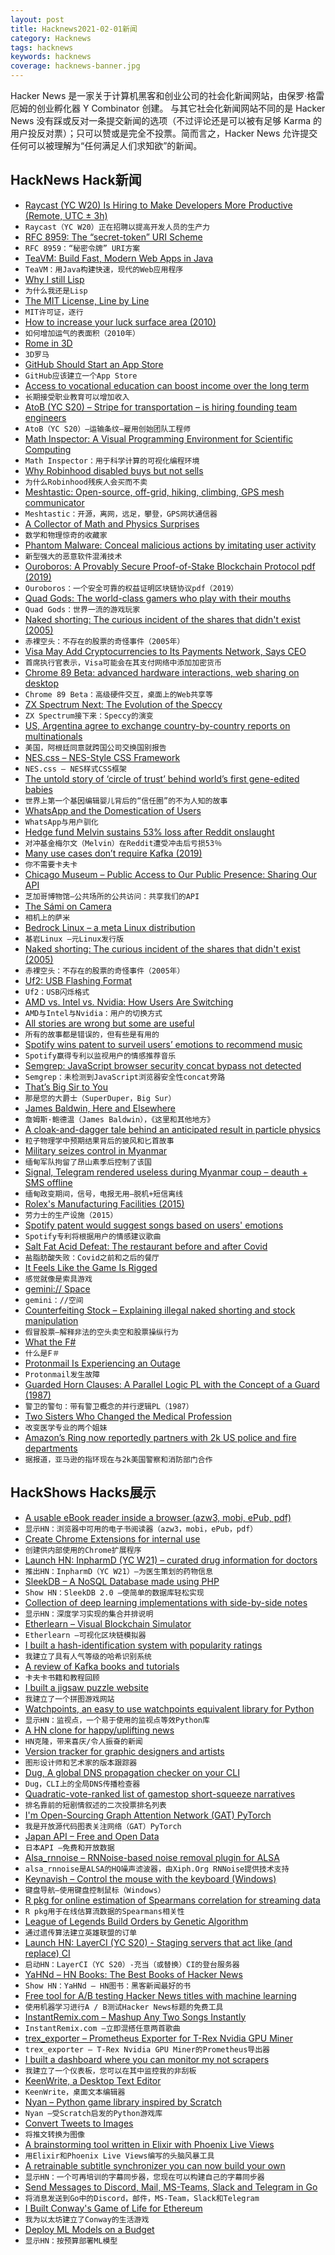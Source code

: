 ```yaml
---
layout: post
title: Hacknews2021-02-01新闻
category: Hacknews
tags: hacknews
keywords: hacknews
coverage: hacknews-banner.jpg
---
```


Hacker News 是一家关于计算机黑客和创业公司的社会化新闻网站，由保罗·格雷厄姆的创业孵化器 Y Combinator 创建。
与其它社会化新闻网站不同的是 Hacker News 没有踩或反对一条提交新闻的选项（不过评论还是可以被有足够 Karma 的用户投反对票）；只可以赞或是完全不投票。简而言之，Hacker News 允许提交任何可以被理解为“任何满足人们求知欲”的新闻。

## HackNews Hack新闻


- [Raycast (YC W20) Is Hiring to Make Developers More Productive (Remote, UTC ± 3h)](https://raycast.com/jobs)
- `Raycast（YC W20）正在招聘以提高开发人员的生产力`
- [RFC 8959: The “secret-token” URI Scheme](https://www.rfc-editor.org/rfc/rfc8959.txt)
- `RFC 8959：“秘密令牌” URI方案`
- [TeaVM: Build Fast, Modern Web Apps in Java](http://teavm.org/)
- `TeaVM：用Java构建快速，现代的Web应用程序`
- [Why I still Lisp](https://mendhekar.medium.com/why-i-still-lisp-and-you-should-too-18a2ae36bd8)
- `为什么我还是Lisp`
- [The MIT License, Line by Line](https://writing.kemitchell.com/2016/09/21/MIT-License-Line-by-Line.html)
- `MIT许可证，逐行`
- [How to increase your luck surface area (2010)](https://www.codusoperandi.com/posts/increasing-your-luck-surface-area)
- `如何增加运气的表面积（2010年）`
- [Rome in 3D](https://relivehistoryin3d.com/projects/rome-in-3d/)
- `3D罗马`
- [GitHub Should Start an App Store](https://www.ankshilp.com/time_for_github_app_store/)
- `GitHub应该建立一个App Store`
- [Access to vocational education can boost income over the long term](https://voxeu.org/article/access-vocational-education-can-boost-income-over-long-term)
- `长期接受职业教育可以增加收入`
- [AtoB (YC S20) – Stripe for transportation – is hiring founding team engineers](https://www.notion.so/Founding-Team-Engineers-AtoB-1db448bd0b8c482db48857f04c7244cf)
- `AtoB（YC S20）–运输条纹–雇用创始团队工程师`
- [Math Inspector: A Visual Programming Environment for Scientific Computing](https://mathinspector.com/)
- `Math Inspector：用于科学计算的可视化编程环境`
- [Why Robinhood disabled buys but not sells](https://stu2b50.dev/posts/why-robinhood-d3580b)
- `为什么Robinhood残疾人会买而不卖`
- [Meshtastic: Open-source, off-grid, hiking, climbing, GPS mesh communicator](https://meshtastic.letstalkthis.com/)
- `Meshtastic：开源，离网，远足，攀登，GPS网状通信器`
- [A Collector of Math and Physics Surprises](https://www.quantamagazine.org/tadashi-tokieda-collects-math-and-physics-surprises-20181127/)
- `数学和物理惊奇的收藏家`
- [Phantom Malware: Conceal malicious actions  by imitating user activity](https://ieeexplore.ieee.org/stamp/stamp.jsp?tp=&arnumber=9186656#8866)
- `新型强大的恶意软件混淆技术`
- [Ouroboros: A Provably Secure Proof-of-Stake Blockchain Protocol pdf (2019)](https://eprint.iacr.org/2016/889.pdf)
- `Ouroboros：一个安全可靠的权益证明区块链协议pdf（2019）`
- [Quad Gods: The world-class gamers who play with their mouths](https://www.bbc.com/news/stories-55811621)
- `Quad Gods：世界一流的游戏玩家`
- [Naked shorting: The curious incident of the shares that didn't exist (2005)](https://web.archive.org/web/20160215135645/https://www.euromoney.com/Article/1001047/Naked-shorting-The-curious-incident-of-the-shares-that-didnt-.html)
- `赤裸空头：不存在的股票的奇怪事件（2005年）`
- [Visa May Add Cryptocurrencies to Its Payments Network, Says CEO](https://www.coindesk.com/visa-may-add-cryptocurrencies-to-its-payments-network-says-ceo)
- `首席执行官表示，Visa可能会在其支付网络中添加加密货币`
- [Chrome 89 Beta: advanced hardware interactions, web sharing on desktop](https://blog.chromium.org/2021/01/chrome-89-beta-advanced-hardware.html)
- `Chrome 89 Beta：高级硬件交互，桌面上的Web共享等`
- [ZX Spectrum Next: The Evolution of the Speccy](https://www.specnext.com/about/)
- `ZX Spectrum接下来：Speccy的演变`
- [US, Argentina agree to exchange country-by-country reports on multinationals](https://mnetax.com/us-argentina-agree-to-exchange-country-by-country-reports-of-large-multinational-42276)
- `美国，阿根廷同意就跨国公司交换国别报告`
- [NES.css – NES-Style CSS Framework](https://nostalgic-css.github.io/NES.css/)
- `NES.css – NES样式CSS框架`
- [The untold story of ‘circle of trust’ behind world’s first gene-edited babies](https://www.sciencemag.org/news/2019/08/untold-story-circle-trust-behind-world-s-first-gene-edited-babies)
- `世界上第一个基因编辑婴儿背后的“信任圈”的不为人知的故事`
- [WhatsApp and the Domestication of Users](https://seirdy.one/2021/01/27/whatsapp-and-the-domestication-of-users.html)
- `WhatsApp与用户驯化`
- [Hedge fund Melvin sustains 53% loss after Reddit onslaught](https://arstechnica.com/gadgets/2021/01/hedge-fund-melvin-sustains-53-loss-after-reddit-onslaught/)
- `对冲基金梅尔文（Melvin）在Reddit遭受冲击后亏损53％`
- [Many use cases don’t require Kafka (2019)](https://vicki.substack.com/p/you-dont-need-kafka)
- `你不需要卡夫卡`
- [Chicago Museum – Public Access to Our Public Presence: Sharing Our API](https://www.artic.edu/articles/902/public-access-to-our-public-presence-sharing-our-api)
- `芝加哥博物馆–公共场所的公共访问：共享我们的API`
- [The Sámi on Camera](https://www.historytoday.com/miscellanies/sami-camera)
- `相机上的萨米`
- [Bedrock Linux – a meta Linux distribution](https://bedrocklinux.org/)
- `基岩Linux –元Linux发行版`
- [Naked shorting: The curious incident of the shares that didn't exist (2005)](https://www.euromoney.com/article/b1320xkhl0443w/naked-shorting-the-curious-incident-of-the-shares-that-didnt-exist)
- `赤裸空头：不存在的股票的奇怪事件（2005年）`
- [Uf2: USB Flashing Format](https://github.com/microsoft/uf2)
- `Uf2：USB闪烁格式`
- [AMD vs. Intel vs. Nvidia: How Users Are Switching](https://boilingsteam.com/amd-vs-nvidia-are-linux-gamers-switching-yet/)
- `AMD与Intel与Nvidia：用户的切换方式`
- [All stories are wrong but some are useful](https://neilkakkar.com/story-of-stories.html)
- `所有的故事都是错误的，但有些是有用的`
- [Spotify wins patent to surveil users’ emotions to recommend music](https://www.thesanfranciscotelegraph.com/technology/3678/in-spotify-music-listens-to-you-streaming-platform-wins-patent-to-surveil-users-emotions-to-recommend-music/)
- `Spotify赢得专利以监视用户的情感推荐音乐`
- [Semgrep: JavaScript browser security concat bypass not detected](https://github.com/returntocorp/semgrep/issues/2409)
- `Semgrep：未检测到JavaScript浏览器安全性concat旁路`
- [That’s Big Sir to You](https://www.shirtpocket.com/blog/index.php/shadedgrey/thats_big_sir_to_you/)
- `那是您的大爵士（SuperDuper，Big Sur）`
- [James Baldwin, Here and Elsewhere](https://www.publicbooks.org/james-baldwin-here-and-elsewhere/)
- `詹姆斯·鲍德温（James Baldwin），《这里和其他地方》`
- [A cloak-and-dagger tale behind an anticipated result in particle physics](https://www.sciencemag.org/news/2021/01/cloak-and-dagger-tale-behind-year-s-most-anticipated-result-particle-physics)
- `粒子物理学中预期结果背后的披风和匕首故事`
- [Military seizes control in Myanmar](https://www.bbc.com/news/world-asia-55882489)
- `缅甸军队拘留了昂山素季后控制了该国`
- [Signal, Telegram rendered useless during Myanmar coup – deauth + SMS offline](https://twitter.com/the_ayeminthant/status/1356064981712691200)
- `缅甸政变期间，信号，电报无用–脱机+短信离线`
- [Rolex's Manufacturing Facilities (2015)](https://www.hodinkee.com/articles/inside-rolex)
- `劳力士的生产设施（2015）`
- [Spotify patent would suggest songs based on users' emotions](https://www.bbc.com/news/entertainment-arts-55839655)
- `Spotify专利将根据用户的情感建议歌曲`
- [Salt Fat Acid Defeat: The restaurant before and after Covid](https://nplusonemag.com/online-only/online-only/salt-fat-acid-defeat/)
- `盐脂肪酸失败：Covid之前和之后的餐厅`
- [It Feels Like the Game Is Rigged](https://theirrelevantinvestor.com/2021/02/01/it-feels-like-the-game-is-rigged/)
- `感觉就像是索具游戏`
- [gemini:// Space](https://spwhitton.name//blog/entry/geminispace/)
- `gemini：//空间`
- [Counterfeiting Stock – Explaining illegal naked shorting and stock manipulation](http://counterfeitingstock.com/CS2.0/CounterfeitingStock.html)
- `假冒股票–解释非法的空头卖空和股票操纵行为`
- [What the F#](https://onurgumus.github.io/2021/01/31/What-the-F.html)
- `什么是F＃`
- [Protonmail Is Experiencing an Outage](https://protonstatus.com/)
- `Protonmail发生故障`
- [Guarded Horn Clauses: A Parallel Logic PL with the Concept of a Guard (1987)](https://citeseerx.ist.psu.edu/viewdoc/summary?doi=10.1.1.25.2460)
- `警卫的警句：带有警卫概念的并行逻辑PL（1987）`
- [Two Sisters Who Changed the Medical Profession](https://www.nytimes.com/2021/01/20/books/review-doctors-blackwell-women-medicine-janice-nimura.html)
- `改变医学专业的两个姐妹`
- [Amazon’s Ring now reportedly partners with 2k US police and fire departments](https://www.theverge.com/2021/1/31/22258856/amazon-ring-partners-police-fire-security-privacy-cameras)
- `据报道，亚马逊的指环现在与2k美国警察和消防部门合作`


## HackShows Hacks展示

- [ A usable eBook reader inside a browser (azw3, mobi, ePub, pdf)](https://www.loudreader.com)
- `显示HN：浏览器中可用的电子书阅读器（azw3，mobi，ePub，pdf）`
- [ Create Chrome Extensions for internal use](https://extension.dev)
- `创建供内部使用的Chrome扩展程序`
- [Launch HN: InpharmD (YC W21) – curated drug information for doctors](item?id=25957775)
- `推出HN：InpharmD（YC W21）–为医生策划的药物信息`
- [ SleekDB – A NoSQL Database made using PHP](https://sleekdb.github.io/)
- `Show HN：SleekDB 2.0 –使简单的数据库轻松实现`
- [ Collection of deep learning implementations with side-by-side notes](https://nn.labml.ai)
- `显示HN：深度学习实现的集合并排说明`
- [ Etherlearn – Visual Blockchain Simulator](https://etherlearn.cryptizens.io)
- `Etherlearn –可视化区块链模拟器`
- [ I built a hash-identification system with popularity ratings](https://github.com/HashPals/Name-That-Hash)
- `我建立了具有人气等级的哈希识别系统`
- [ A review of Kafka books and tutorials](https://stambros.medium.com/the-ultimate-knowledge-trove-2bed285dc23e)
- `卡夫卡书籍和教程回顾`
- [ I built a jigsaw puzzle website](https://puzzlepanda.com)
- `我建立了一个拼图游戏网站`
- [ Watchpoints, an easy to use watchpoints equivalent library for Python](https://github.com/gaogaotiantian/watchpoints)
- `显示HN：监视点，一个易于使用的监视点等效Python库`
- [ A HN clone for happy/uplifting news](https://www.happinews.co/)
- `HN克隆，带来喜庆/令人振奋的新闻`
- [ Version tracker for graphic designers and artists](https://www.snowtrack.io/)
- `图形设计师和艺术家的版本跟踪器`
- [ Dug, A global DNS propagation checker on your CLI](http://github.com/unfrl/dug/)
- `Dug，CLI上的全局DNS传播检查器`
- [ Quadratic-vote-ranked list of gamestop short-squeeze narratives](https://knovigator.com/quest/gamestop-wallstreetbets-GME-robinhood-narratives-4o62ex4g)
- `排名靠前的短剧情叙述的二次投票排名列表`
- [ I'm Open-Sourcing Graph Attention Network (GAT) PyTorch](https://github.com/gordicaleksa/pytorch-GAT)
- `我是开放源代码图表关注网络（GAT）PyTorch`
- [ Japan API – Free and Open Data](https://japan-api.github.io/docs/)
- `日本API –免费和开放数据`
- [ Alsa_rnnoise – RNNoise-based noise removal plugin for ALSA](https://sr.ht/~arsen/alsa_rnnoise/)
- `alsa_rnnoise是ALSA的HQ噪声滤波器，由Xiph.Org RNNoise提供技术支持`
- [ Keynavish – Control the mouse with the keyboard (Windows)](https://github.com/lesderid/keynavish)
- `键盘导航–使用键盘控制鼠标（Windows）`
- [ R pkg for online estimation of Spearmans correlation for streaming data](https://github.com/MikeJaredS/hermiter)
- `R pkg用于在线估算流数据的Spearmans相关性`
- [ League of Legends Build Orders by Genetic Algorithm](https://www.lolsolved.gg/builds/)
- `通过遗传算法建立英雄联盟的订单`
- [Launch HN: LayerCI (YC S20) - Staging servers that act like (and replace) CI](item?id=25979941)
- `启动HN：LayerCI（YC S20）-充当（或替换）CI的登台服务器`
- [ YaHNd – HN Books: The Best Books of Hacker News](https://yahnd.com/books/)
- `Show HN：YaHNd – HN图书：黑客新闻最好的书`
- [ Free tool for A/B testing Hacker News titles with machine learning](https://hacker-ai.com)
- `使用机器学习进行A / B测试Hacker News标题的免费工具`
- [ InstantRemix.com – Mashup Any Two Songs Instantly](http://instantremix.com)
- `InstantRemix.com –立即混搭任意两首歌曲`
- [ trex_exporter – Prometheus Exporter for T-Rex Nvidia GPU Miner](https://github.com/dennisstritzke/trex_exporter)
- `trex_exporter – T-Rex Nvidia GPU Miner的Prometheus导出器`
- [ I built a dashboard where you can monitor my not scrapers](https://www.pmalerts.com/internals-jobs)
- `我建立了一个仪表板，您可以在其中监控我的非刮板`
- [ KeenWrite, a Desktop Text Editor](https://github.com/DaveJarvis/keenwrite)
- `KeenWrite，桌面文本编辑器`
- [ Nyan – Python game library inspired by Scratch](https://github.com/ducaale/nyan)
- `Nyan –受Scratch启发的Python游戏库`
- [ Convert Tweets to Images](https://github.com/ozgrozer/tweet-image)
- `将推文转换为图像`
- [ A brainstorming tool written in Elixir with Phoenix Live Views](https://github.com/mindwendel/mindwendel)
- `用Elixir和Phoenix Live Views编写的头脑风暴工具`
- [ A retrainable subtitle synchronizer you can now build your own](https://subaligner.readthedocs.io/)
- `显示HN：一个可再培训的字幕同步器，您现在可以构建自己的字幕同步器`
- [ Send Messages to Discord, Mail, MS-Teams, Slack and Telegram in Go](https://github.com/nikoksr/notify)
- `将消息发送到Go中的Discord，邮件，MS-Team，Slack和Telegram`
- [ I Built Conway's Game of Life for Ethereum](https://danhough.com/blog/conways-game-ethereum/)
- `我为以太坊建立了Conway的生活游戏`
- [ Deploy ML Models on a Budget](https://github.com/ebhy/budgetml)
- `显示HN：按预算部署ML模型`

